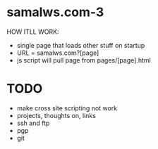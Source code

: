 # samalws.com-3
HOW ITLL WORK:
- single page that loads other stuff on startup
- URL = samalws.com?[page]
- js script will pull page from pages/[page].html

# TODO
- make cross site scripting not work
- projects, thoughts on, links
- ssh and ftp
- pgp
- git
